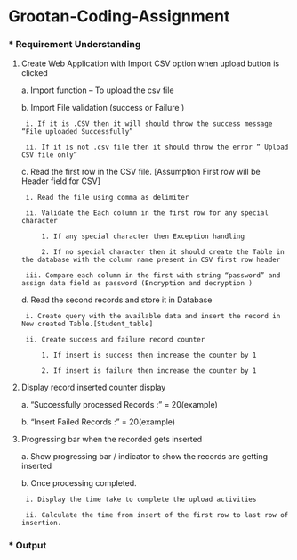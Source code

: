 # Grootan-Coding-Assignment

### * Requirement Understanding

1. Create Web Application with Import CSV option when upload button is clicked
    
    a. Import function – To upload the csv file
    
    b. Import File validation (success or Failure )
        
        i. If it is .CSV then it will should throw the success message “File uploaded Successfully”
        
        ii. If it is not .csv file then it should throw the error “ Upload CSV file only”

    c. Read the first row in the CSV file. [Assumption First row will be Header field for CSV]

        i. Read the file using comma as delimiter

        ii. Validate the Each column in the first row for any special character

            1. If any special character then Exception handling

            2. If no special character then it should create the Table in the database with the column name present in CSV first row header

        iii. Compare each column in the first with string “password” and assign data field as password (Encryption and decryption )

    d. Read the second records and store it in Database
        
        i. Create query with the available data and insert the record in New created Table.[Student_table]
        
        ii. Create success and failure record counter

            1. If insert is success then increase the counter by 1

            2. If insert is failure then increase the counter by 1

2. Display record inserted counter display
    
    a. “Successfully processed Records :” = 20(example)
    
    b. “Insert Failed Records :” = 20(example)

3. Progressing bar when the recorded gets inserted

    a. Show progressing bar / indicator to show the records are getting inserted

    b. Once processing completed.
  
        i. Display the time take to complete the upload activities

        ii. Calculate the time from insert of the first row to last row of insertion.
        
### * Output
